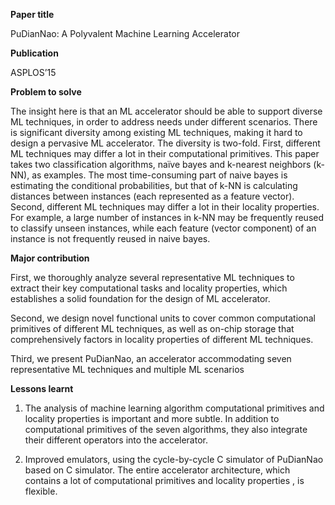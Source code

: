 **Paper title**

PuDianNao: A Polyvalent Machine Learning Accelerator

**Publication**

ASPLOS’15

**Problem to solve**

The insight here is that an ML accelerator should be able to support diverse ML
techniques, in order to address needs under different scenarios. There is
significant diversity among existing ML techniques, making it hard to design a
pervasive ML accelerator. The diversity is two-fold. First, different ML
techniques may differ a lot in their computational primitives. This paper takes
two classification algorithms, naïve bayes and k-nearest neighbors (k-NN), as
examples. The most time-consuming part of naive bayes is estimating the
conditional probabilities, but that of k-NN is calculating distances between
instances (each represented as a feature vector). Second, different ML
techniques may differ a lot in their locality properties. For example, a large
number of instances in k-NN may be frequently reused to classify unseen
instances, while each feature (vector component) of an instance is not
frequently reused in naive bayes.

**Major contribution**

First, we thoroughly analyze several representative ML techniques to extract
their key computational tasks and locality properties, which establishes a solid
foundation for the design of ML accelerator.

Second, we design novel functional units to cover common computational
primitives of different ML techniques, as well as on-chip storage that
comprehensively factors in locality properties of different ML techniques.

Third, we present PuDianNao, an accelerator accommodating seven representative
ML techniques and multiple ML scenarios

**Lessons learnt**

1.  The analysis of machine learning algorithm computational primitives and
    locality properties is important and more subtle. In addition to
    computational primitives of the seven algorithms, they also integrate their
    different operators into the accelerator.

2.  Improved emulators, using the cycle-by-cycle C simulator of PuDianNao based
    on C simulator. The entire accelerator architecture, which contains a lot of
    computational primitives and locality properties , is flexible.

